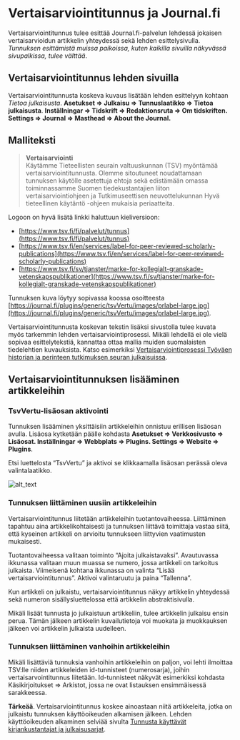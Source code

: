 # Vertaisarviointitunnus ja Journal.fi

Vertaisarviointitunnus tulee esittää Journal.fi-palvelun lehdessä jokaisen vertaisarvioidun artikkelin yhteydessä sekä lehden esittelysivulla. _Tunnuksen esittämistä muissa paikoissa, kuten kaikilla sivuilla näkyvässä sivupalkissa, tulee välttää_.

## Vertaisarviointitunnus lehden sivuilla

Vertaisarviointitunnusta koskeva kuvaus lisätään lehden esittelyyn kohtaan _Tietoa julkaisusta_. **Asetukset => Julkaisu => Tunnuslaatikko => Tietoa julkaisusta**. **Inställningar => Tidskrift => Redaktionsruta => Om tidskriften. Settings => Journal => Masthead => About the Journal.** 


## Malliteksti

> **Vertaisarviointi**<br/>
> Käytämme Tieteellisten seurain valtuuskunnan (TSV) myöntämää vertaisarviointitunnusta. Olemme sitoutuneet noudattamaan tunnuksen käytölle asetettuja ehtoja sekä edistämään omassa toiminnassamme Suomen tiedekustantajien liiton vertaisarviointiohjeen ja Tutkimuseettisen neuvottelukunnan Hyvä tieteellinen käytäntö -ohjeen mukaisia periaatteita.

Logoon on hyvä lisätä linkki haluttuun kieliversioon: 
* [https://www.tsv.fi/fi/palvelut/tunnus](https://www.tsv.fi/fi/palvelut/tunnus)
* [https://www.tsv.fi/en/services/label-for-peer-reviewed-scholarly-publications](https://www.tsv.fi/en/services/label-for-peer-reviewed-scholarly-publications)
* [https://www.tsv.fi/sv/tjanster/marke-for-kollegialt-granskade-vetenskapspublikationer](https://www.tsv.fi/sv/tjanster/marke-for-kollegialt-granskade-vetenskapspublikationer)

Tunnuksen kuva löytyy sopivassa koossa osoitteesta [https://journal.fi/plugins/generic/tsvVertu/images/prlabel-large.jpg](https://journal.fi/plugins/generic/tsvVertu/images/prlabel-large.jpg).

Vertaisarviointitunnusta koskevan tekstin lisäksi sivustolla tulee kuvata myös tarkemmin lehden vertaisarviointiprosessi. Mikäli lehdellä ei ole vielä sopivaa esittelytekstiä, kannattaa ottaa mallia muiden suomalaisten tiedelehtien kuvauksista. Katso esimerkiksi [Vertaisarviointiprosessi Työväen historian ja perinteen tutkimuksen seuran julkaisuissa](http://www.thpts.fi/julkaisut/vertaisarviointiprosessi-tyovaen-historian-ja-perinteen-tutkimuksen-seuran-thpts-julkaisuissa/).


## Vertaisarviointitunnuksen lisääminen artikkeleihin 


### TsvVertu-lisäosan aktivointi

Tunnuksen lisääminen yksittäisiin artikkeleihin onnistuu erillisen lisäosan avulla. Lisäosa kytketään päälle kohdasta **Asetukset => Verkkosivusto => Lisäosat. Inställningar => Webbplats => Plugins. Settings => Website => Plugins**.

Etsi luettelosta “TsvVertu” ja aktivoi se klikkaamalla lisäosan perässä oleva valintalaatikko.

![alt_text](images/image1.png "image_tooltip")

### Tunnuksen liittäminen uusiin artikkeleihin

Vertaisarviointitunnus liitetään artikkeleihin tuotantovaiheessa. Liittäminen tapahtuu aina artikkelikohtaisesti ja tunnuksen liittävä toimittaja vastaa siitä, että kyseinen artikkeli on arvioitu tunnukseen liittyvien vaatimusten mukaisesti.

Tuotantovaiheessa valitaan toiminto “Ajoita julkaistavaksi”. Avautuvassa ikkunassa valitaan muun muassa se numero, jossa artikkeli on tarkoitus julkaista. Viimeisenä kohtana ikkunassa on valinta “Lisää vertaisarviointitunnus”. Aktivoi valintaruutu ja paina “Tallenna”. 

Kun artikkeli on julkaistu, vertaisarviointitunnus näkyy artikkelin yhteydessä sekä numeron sisällysluettelossa että artikkelin abstraktisivulla.

Mikäli lisäät tunnusta jo julkaistuun artikkeliin, tulee artikkelin julkaisu ensin perua. Tämän jälkeen artikkelin kuvailutietoja voi muokata ja muokkauksen jälkeen voi artikkelin julkaista uudelleen.


### Tunnuksen liittäminen vanhoihin artikkeleihin

Mikäli lisättäviä tunnuksia vanhoihin artikkeleihin on paljon, voi lehti ilmoittaa TSV:lle niiden artikkeleiden id-tunnisteet (numerosarja), joihin vertaisarvointitunnus liitetään. Id-tunnisteet näkyvät esimerkiksi kohdasta Käsikirjoitukset => Arkistot, jossa ne ovat listauksen ensimmäisessä sarakkeessa. 

**Tärkeää**. Vertaisarviointitunnus koskee ainoastaan niitä artikkeleita, jotka on julkaistu tunnuksen käyttöoikeuden alkamisen jälkeen. Lehden käyttöoikeuden alkaminen selviää sivulta [Tunnusta käyttävät kirjankustantajat ja julkaisusarjat](https://tsv.fi/fi/palvelut/tunnus/tunnusta-kayttavat-kirjankustantajat-ja-julkaisusarjat).

